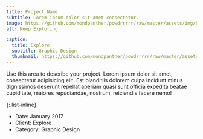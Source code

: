 ```yaml
---
title: Project Name
subtitle: Lorem ipsum dolor sit amet consectetur.
image: https://github.com/mondpanther/powdrrrrr/raw/master/assets/img/balance/javardh--25fbPUePUw-unsplash.jpg
alt: Keep Exploring

caption:
  title: Explore
  subtitle: Graphic Design
  thumbnail: https://github.com/mondpanther/powdrrrrr/raw/master/assets/img/balance/javardh--25fbPUePUw-unsplash.jpg
---
```

Use this area to describe your project. Lorem ipsum dolor sit amet, consectetur adipisicing elit. Est blanditiis dolorem culpa incidunt minus dignissimos deserunt repellat aperiam quasi sunt officia expedita beatae cupiditate, maiores repudiandae, nostrum, reiciendis facere nemo!

{:.list-inline}
- Date: January 2017
- Client: Explore
- Category: Graphic Design

